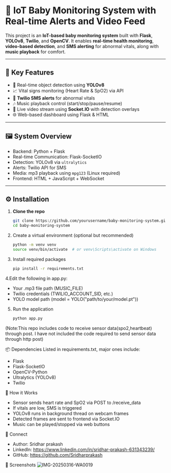 # 🍼 IoT Baby Monitoring System with Real-time Alerts and Video Feed

This project is an **IoT-based baby monitoring system** built with **Flask**, **YOLOv8**, **Twilio**, and **OpenCV**. It enables **real-time health monitoring**, **video-based detection**, and **SMS alerting** for abnormal vitals, along with **music playback** for comfort.

---

## 🌟 Key Features

- 🎯 Real-time object detection using **YOLOv8**
- 📈 Vital signs monitoring (Heart Rate & SpO2) via API
- 📩 **Twilio SMS alerts** for abnormal vitals
- 🎶 Music playback control (start/stop/pause/resume)
- 📡 Live video stream using **Socket.IO** with detection overlays
- 🌐 Web-based dashboard using Flask & HTML

---

## 🖼️ System Overview

- Backend: Python + Flask
- Real-time Communication: Flask-SocketIO
- Detection: YOLOv8 via `ultralytics`
- Alerts: Twilio API for SMS
- Media: mp3 playback using `mpg123` (Linux required)
- Frontend: HTML + JavaScript + WebSocket

---

## ⚙️ Installation

1. **Clone the repo**
   ```bash
   git clone https://github.com/yourusername/baby-monitoring-system.git
   cd baby-monitoring-system
2. Create a virtual environment (optional but recommended)
   ```bash
   python -m venv venv
   source venv/bin/activate  # or venv\Scripts\activate on Windows
3. Install required packages
   ```bash
   pip install -r requirements.txt

4.Edit the following in app.py:

- Your .mp3 file path (MUSIC_FILE)
- Twilio credentials (TWILIO_ACCOUNT_SID, etc.)
- YOLO model path (model = YOLO("path/to/your/model.pt"))

5. Run the application
   ```bash
   python app.py
(Note:This repo includes code to receive sensor data(spo2,heartbeat) through post. I have not included the code required to send sensor data through http post)

📦 Dependencies
Listed in requirements.txt, major ones include:
- Flask
- Flask-SocketIO
- OpenCV-Python
- Ultralytics (YOLOv8)
- Twilio

📱 How it Works
- Sensor sends heart rate and SpO2 via POST to /receive_data
- If vitals are low, SMS is triggered
- YOLOv8 runs in background thread on webcam frames
- Detected frames are sent to frontend via Socket.IO
- Music can be played/stopped via web buttons

🔗 Connect
- Author: Sridhar prakash
- LinkedIn: https://www.linkedin.com/in/sridhar-prakash-631343239/
- GitHub: https://github.com/Sridharprakash

📸 Screenshots
![IMG-20250316-WA0019](https://github.com/user-attachments/assets/48d6fb2c-8470-4aa5-9cbf-7793f0aadd46)


